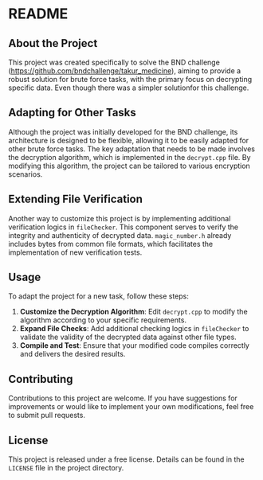 # README

## About the Project

This project was created specifically to solve the BND challenge (https://github.com/bndchallenge/takur_medicine), aiming to provide a robust solution for brute force tasks, with the primary focus on decrypting specific data. Even though there was a simpler solutionfor this challenge.

## Adapting for Other Tasks

Although the project was initially developed for the BND challenge, its architecture is designed to be flexible, allowing it to be easily adapted for other brute force tasks. The key adaptation that needs to be made involves the decryption algorithm, which is implemented in the `decrypt.cpp` file. By modifying this algorithm, the project can be tailored to various encryption scenarios.

## Extending File Verification

Another way to customize this project is by implementing additional verification logics in `fileChecker`. This component serves to verify the integrity and authenticity of decrypted data. `magic_number.h` already includes bytes from common file formats, which facilitates the implementation of new verification tests.

## Usage

To adapt the project for a new task, follow these steps:

1. **Customize the Decryption Algorithm**: Edit `decrypt.cpp` to modify the algorithm according to your specific requirements.
2. **Expand File Checks**: Add additional checking logics in `fileChecker` to validate the validity of the decrypted data against other file types.
3. **Compile and Test**: Ensure that your modified code compiles correctly and delivers the desired results.

## Contributing

Contributions to this project are welcome. If you have suggestions for improvements or would like to implement your own modifications, feel free to submit pull requests.

## License

This project is released under a free license. Details can be found in the `LICENSE` file in the project directory.

